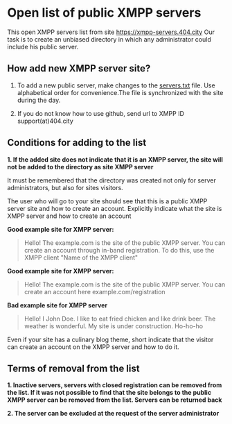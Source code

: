 # Open list of public XMPP servers

This open XMPP servers list from site https://xmpp-servers.404.city 
Our task is to create an unbiased directory in which any administrator could include his public server.


## How add new XMPP server site?

1) To add a new public server, make changes to the [servers.txt](https://github.com/E-404/xmpp-servers/blob/master/servers.txt) file.  Use alphabetical order for convenience.The file is synchronized with the site during the day.

2) If you do not know how to use github, send url to XMPP ID support(at)404.city 


## Conditions for adding to the list
**1. If the added site does not indicate that it is an XMPP server, the site will not be added to the directory as site XMPP server**

It must be remembered that the directory was created not only for server administrators, but also for sites visitors.

The user who will go to your site should see that this is a public XMPP server site and how to create an account. Explicitly indicate what the site is XMPP server and how to create an account

**Good example site for XMPP server:**

>Hello! The example.com is the site of the public  XMPP server. You can create an account through in-band registration. To do this, use the XMPP client "Name of the XMPP client"

**Good example site for XMPP server:**

>Hello! The example.com is the site of the public XMPP server. You can create an account here example.com/registration

**Bad example site for XMPP server**
>Hello! I John Doe.  I like to eat fried chicken and like drink beer. The weather is wonderful. My site is under construction. Ho-ho-ho

Even if your site has a culinary blog theme, short indicate that the visitor can create an account on the XMPP server and how to do it.
 

## Terms of removal from the list

**1. Inactive servers, servers with closed registration can be removed from the list. If it was not possible to find that the site belongs to the public XMPP server can be removed from the list.  Servers can be returned back**

**2. The server can be excluded at the request of the server administrator**
